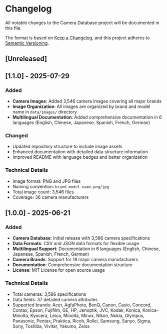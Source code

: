 # Changelog

All notable changes to the Camera Database project will be documented in this file.

The format is based on [Keep a Changelog](https://keepachangelog.com/en/1.0.0/),
and this project adheres to [Semantic Versioning](https://semver.org/spec/v2.0.0.html).

## [Unreleased]

## [1.1.0] - 2025-07-29

### Added
- **Camera Images**: Added 3,546 camera images covering all major brands
- **Image Organization**: All images are organized by brand and model name in `data/images/` directory
- **Multilingual Documentation**: Added comprehensive documentation in 6 languages (English, Chinese, Japanese, Spanish, French, German)

### Changed
- Updated repository structure to include image assets
- Enhanced documentation with detailed data structure information
- Improved README with language badges and better organization

### Technical Details
- Image format: PNG and JPG files
- Naming convention: `brand_model-name.png/jpg`
- Total image count: 3,546 files
- Coverage: 36 camera manufacturers

## [1.0.0] - 2025-06-21

### Added
- **Camera Database**: Initial release with 3,586 camera specifications
- **Data Formats**: CSV and JSON data formats for flexible usage
- **Multilingual Support**: Documentation in 6 languages (English, Chinese, Japanese, Spanish, French, German)
- **Camera Brands**: Support for 18 major camera manufacturers
- **Documentation**: Comprehensive documentation structure
- **License**: MIT License for open source usage

### Technical Details
- Total cameras: 3,586 specifications
- Data fields: 37 detailed camera attributes
- Supported brands: Acer, AgfaPhoto, BenQ, Canon, Casio, Concord, Contax, Epson, Fujifilm, GE, HP, Jenoptik, JVC, Kodak, Konica, Konica-Minolta, Kyocera, Leica, Minolta, Minox, Nikon, Nokia, Olympus, Panasonic, Pentax, Praktica, Ricoh, Rollei, Samsung, Sanyo, Sigma, Sony, Toshiba, Vivitar, Yakumo, Zeiss 
